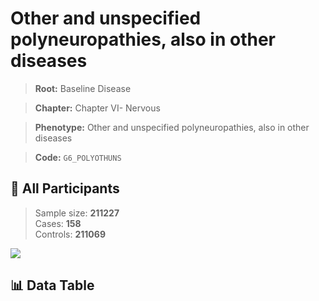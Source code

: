 # Other and unspecified polyneuropathies, also in other diseases

> **Root:** Baseline Disease  

> **Chapter:** Chapter VI- Nervous  

> **Phenotype:** Other and unspecified polyneuropathies, also in other diseases  

> **Code:** `G6_POLYOTHUNS`

## 🧪 All Participants  
> Sample size: **211227**  
> Cases: **158**  
> Controls: **211069**
<img src="/Sensitive/Figures/ALL/Baseline/G6_POLYOTHUNS.png"/>

## 📊 Data Table
<CsvTableMRF src="/Sensitive/Data/ALL/Baseline/LG_G6_POLYOTHUNS.csv"/>

